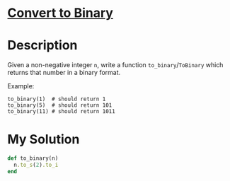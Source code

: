 # [Convert to Binary](https://www.codewars.com/kata/59fca81a5712f9fa4700159a)

# Description
Given a non-negative integer `n`, write a function `to_binary`/`ToBinary` which returns that number in a binary format.

Example:

```
to_binary(1)  # should return 1
to_binary(5)  # should return 101
to_binary(11) # should return 1011
```

# My Solution
```ruby
def to_binary(n)
  n.to_s(2).to_i
end
```
